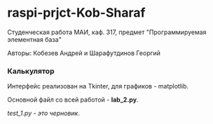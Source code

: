 # raspi-prjct-Kob-Sharaf
Студенческая работа МАИ, каф. 317, предмет "Программируемая элементная база"

Авторы:   Кобезев Андрей и Шарафутдинов Георгий

### Калькулятор
Интерфейс реализован на Tkinter, для графиков - matplotlib.

Основной файл со всей работой - **lab_2.py**.

*test_1.py - это черновик*.
